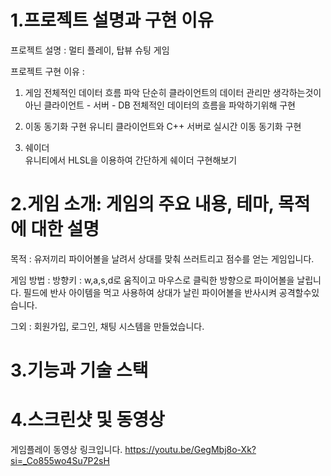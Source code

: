 # 1.프로젝트 설명과 구현 이유
프로젝트 설명 : 멀티 플레이, 탑뷰 슈팅 게임

프로젝트 구현 이유 :
1. 게임 전체적인 데이터 흐름 파악
단순히 클라이언트의 데이터 관리만 생각하는것이 아닌
클라이언트 - 서버 - DB 전체적인 데이터의 흐름을 파악하기위해 구현

3. 이동 동기화 구현
유니티 클라이언트와 C++ 서버로 실시간 이동 동기화 구현
  
4. 쉐이더  
유니티에서 HLSL을 이용하여 간단하게 쉐이더 구현해보기

# 2.게임 소개: 게임의 주요 내용, 테마, 목적에 대한 설명
목적 : 
유저끼리 파이어볼을 날려서 상대를 맞춰 쓰러트리고 점수를 얻는 게임입니다.

게임 방법 :
방향키 : w,a,s,d로 움직이고 마우스로 클릭한 방향으로 파이어볼을 날립니다.
필드에 반사 아이템을 먹고 사용하여 상대가 날린 파이어볼을 반사시켜 공격할수있습니다.

그외 :
회원가입, 로그인, 채팅 시스템을 만들었습니다.

# 3.기능과 기술 스택



# 4.스크린샷 및 동영상
게임플레이 동영상 링크입니다.
https://youtu.be/GegMbj8o-Xk?si=_Co855wo4Su7P2sH
